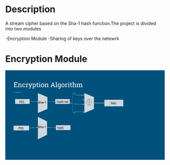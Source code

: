 # Description
A stream cipher based on the Sha-1 hash function.The project is divided into two modules

-Encryption Module
-Sharing of keys over the netowrk

# Encryption Module
![Semantic description of image](1.png "Image Title")
 
